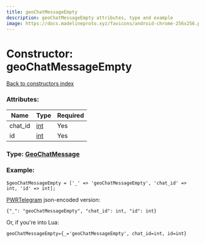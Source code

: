 ```yaml
---
title: geoChatMessageEmpty
description: geoChatMessageEmpty attributes, type and example
image: https://docs.madelineproto.xyz/favicons/android-chrome-256x256.png
---
```

# Constructor: geoChatMessageEmpty  
[Back to constructors index](index.md)



### Attributes:

| Name     |    Type       | Required |
|----------|---------------|----------|
|chat\_id|[int](../types/int.md) | Yes|
|id|[int](../types/int.md) | Yes|



### Type: [GeoChatMessage](../types/GeoChatMessage.md)


### Example:

```
$geoChatMessageEmpty = ['_' => 'geoChatMessageEmpty', 'chat_id' => int, 'id' => int];
```  

[PWRTelegram](https://pwrtelegram.xyz) json-encoded version:

```
{"_": "geoChatMessageEmpty", "chat_id": int, "id": int}
```


Or, if you're into Lua:  


```
geoChatMessageEmpty={_='geoChatMessageEmpty', chat_id=int, id=int}

```


